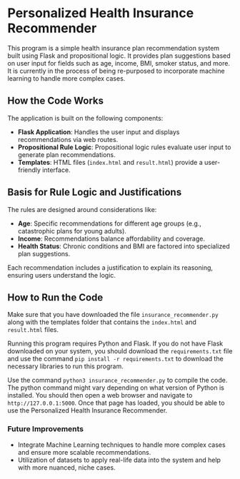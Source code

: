 # Personalized Health Insurance Recommender

This program is a simple health insurance plan recommendation system built using Flask and propositional logic. It provides plan suggestions based on user input for fields such as age, income, BMI, smoker status, and more. It is currently in the process of being re-purposed to incorporate machine learning to handle more complex cases.

## How the Code Works

The application is built on the following components:
- **Flask Application**: Handles the user input and displays recommendations via web routes.
- **Propositional Rule Logic**: Propositional logic rules evaluate user input to generate plan recommendations.
- **Templates**: HTML files (`index.html` and `result.html`) provide a user-friendly interface.

## Basis for Rule Logic and Justifications

The rules are designed around considerations like:
- **Age**: Specific recommendations for different age groups (e.g., catastrophic plans for young adults).
- **Income**: Recommendations balance affordability and coverage.
- **Health Status**: Chronic conditions and BMI are factored into specialized plan suggestions.

Each recommendation includes a justification to explain its reasoning, ensuring users understand the logic.

## How to Run the Code

Make sure that you have downloaded the file `insurance_recommender.py` along with the templates folder that contains the `index.html` and `result.html` files.

Running this program requires Python and Flask. If you do not have Flask downloaded on your system, you should download the `requirements.txt` file and use the command `pip install -r requirements.txt` to download the necessary libraries to run this program.

Use the command `python3 insurance_recommender.py` to compile the code. The python command might vary depending on what version of Python is installed. You should then open a web browser and navigate to `http://127.0.0.1:5000`. Once that page has loaded, you should be able to use the Personalized Health Insurance Recommender.

### Future Improvements

- Integrate Machine Learning techniques to handle more complex cases and ensure more scalable recommendations.
- Utilization of datasets to apply real-life data into the system and help with more nuanced, niche cases.